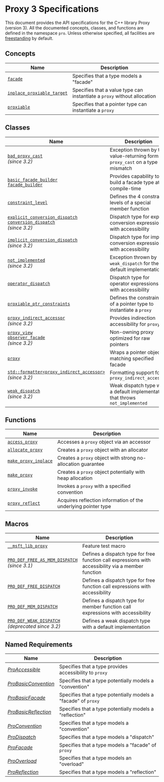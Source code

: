 # Proxy 3 Specifications

This document provides the API specifications for the C++ library Proxy (version 3). All the documented concepts, classes, and functions are defined in the namespace `pro`. Unless otherwise specified, all facilities are [freestanding](https://en.cppreference.com/w/cpp/freestanding) by default.

## Concepts

| Name                                                      | Description                                                  |
| --------------------------------------------------------- | ------------------------------------------------------------ |
| [`facade`](facade.md)                                     | Specifies that a type models a "facade"                      |
| [`inplace_proxiable_target`](inplace_proxiable_target.md) | Specifies that a value type can instantiate a `proxy` without allocation |
| [`proxiable`](proxiable.md)                               | Specifies that a pointer type can instantiate a `proxy`      |

## Classes

| Name                                                         | Description                                                  |
| ------------------------------------------------------------ | ------------------------------------------------------------ |
| [`bad_proxy_cast`](bad_proxy_cast.md)<br />*(since 3.2)*     | Exception thrown by the value-returning forms of `proxy_cast` on a type mismatch |
| [`basic_facade_builder`<br />`facade_builder`](basic_facade_builder.md) | Provides capability to build a facade type at compile-time   |
| [`constraint_level`](constraint_level.md)                    | Defines the 4 constraint levels of a special member function |
| [`explicit_conversion_dispatch`<br />`conversion_dispatch`](explicit_conversion_dispatch.md)<br />*(since 3.2)* | Dispatch type for explicit conversion expressions with accessibility |
| [`implicit_conversion_dispatch`](implicit_conversion_dispatch.md)<br />*(since 3.2)* | Dispatch type for implicit conversion expressions with accessibility |
| [`not_implemented` ](not_implemented.md)<br />*(since 3.2)*  | Exception thrown by `weak_dispatch` for the default implementation |
| [`operator_dispatch`](operator_dispatch.md)                  | Dispatch type for operator expressions with accessibility    |
| [`proxiable_ptr_constraints`](proxiable_ptr_constraints.md)  | Defines the constraints of a pointer type to instantiate a `proxy` |
| [`proxy_indirect_accessor`](proxy_indirect_accessor.md)<br />*(since 3.2)* | Provides indirection accessibility for `proxy`               |
| [`proxy_view`<br />`observer_facade`](proxy_view.md)<br />*(since 3.2)* | Non-owning proxy optimized for raw pointers                  |
| [`proxy`](proxy.md)                                          | Wraps a pointer object matching specified facade             |
| [`std::formatter<proxy_indirect_accessor>`](formatter_proxy_indirect_accessor.md)<br />*(since 3.2)* | Formatting support for `proxy_indirect_accessor`             |
| [`weak_dispatch`](weak_dispatch.md)<br />*(since 3.2)*       | Weak dispatch type with a default implementation that throws `not_implemented` |

## Functions

| Name                                          | Description                                                  |
| --------------------------------------------- | ------------------------------------------------------------ |
| [`access_proxy`](access_proxy.md)             | Accesses a `proxy` object via an accessor                    |
| [`allocate_proxy`](allocate_proxy.md)         | Creates a `proxy` object with an allocator                   |
| [`make_proxy_inplace`](make_proxy_inplace.md) | Creates a `proxy` object with strong no-allocation guarantee |
| [`make_proxy`](make_proxy.md)                 | Creates a `proxy` object potentially with heap allocation    |
| [`proxy_invoke`](proxy_invoke.md)             | Invokes a `proxy` with a specified convention                |
| [`proxy_reflect`](proxy_reflect.md)           | Acquires reflection information of the underlying pointer type |

## Macros

| Name                                                         | Description                                                  |
| ------------------------------------------------------------ | ------------------------------------------------------------ |
| [`__msft_lib_proxy`](msft_lib_proxy.md)                      | Feature test macro                                           |
| [`PRO_DEF_FREE_AS_MEM_DISPATCH` ](PRO_DEF_FREE_AS_MEM_DISPATCH.md)<br />*(since 3.1)* | Defines a dispatch type for free function call expressions with accessibility via a member function |
| [`PRO_DEF_FREE_DISPATCH`](PRO_DEF_FREE_DISPATCH.md)          | Defines a dispatch type for free function call expressions with accessibility |
| [`PRO_DEF_MEM_DISPATCH`](PRO_DEF_MEM_DISPATCH.md)            | Defines a dispatch type for member function call expressions with accessibility |
| [`PRO_DEF_WEAK_DISPATCH`](PRO_DEF_WEAK_DISPATCH.md)<br />*(deprecated since 3.2)* | Defines a weak dispatch type with a default implementation   |

## Named Requirements

| Name                                          | Description                                                  |
| --------------------------------------------- | ------------------------------------------------------------ |
| [*ProAccessible*](ProAccessible.md)           | Specifies that a type provides accessibility to `proxy`      |
| [*ProBasicConvention*](ProBasicConvention.md) | Specifies that a type potentially models a "convention"      |
| [*ProBasicFacade*](ProBasicFacade.md)         | Specifies that a type potentially models a "facade" of `proxy` |
| [*ProBasicReflection*](ProBasicReflection.md) | Specifies that a type potentially models a "reflection"      |
| [*ProConvention*](ProConvention.md)           | Specifies that a type models a "convention"                  |
| [*ProDispatch*](ProDispatch.md)               | Specifies that a type models a "dispatch"                    |
| [*ProFacade*](ProFacade.md)                   | Specifies that a type models a "facade" of `proxy`           |
| [*ProOverload*](ProOverload.md)               | Specifies that a type models an "overload"                   |
| [*ProReflection*](ProReflection.md)           | Specifies that a type models a "reflection"                  |
